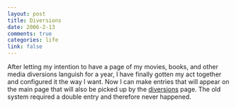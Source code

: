 ```yaml
--- 
layout: post
title: Diversions
date: 2006-2-13
comments: true
categories: life
link: false
---
```

After letting my intention to have a page of my movies, books, and other media diversions languish for a year, I have finally gotten my act together and configured it the way I want. Now I can make entries that will appear on the main page that will also be picked up by the <a href="http://zanshin.net/diversions.php" title="diversions">diversions</a> page. The old system required a double entry and therefore never happened.
